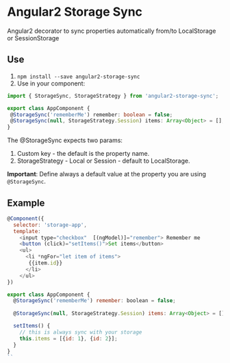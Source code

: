 # Angular2 Storage Sync

Angular2 decorator to sync properties automatically from/to LocalStorage or SessionStorage

## Use

1. `npm install --save angular2-storage-sync`
2. Use in your component:
```typescript
import { StorageSync, StorageStrategy } from 'angular2-storage-sync';

export class AppComponent {
 @StorageSync('rememberMe') remember: boolean = false;
 @StorageSync(null, StorageStrategy.Session) items: Array<Object> = [];
}
```

The @StorageSync expects two params:
1. Custom key - the default is the property name.
2. StorageStrategy - Local or Session - default to LocalStorage.

**Important**: 
Define always a default value at the property you are using `@StorageSync`.


## Example

```javascript
@Component({
  selector: 'storage-app',
  template: 
    <input type="checkbox"  [(ngModel)]="remember"> Remember me
    <button (click)="setItems()">Set items</button>
    <ul>
      <li *ngFor="let item of items">
       {{item.id}}
      </li>
    </ul>
})

export class AppComponent {
  @StorageSync('rememberMe') remember: boolean = false;
  
  @StorageSync(null, StorageStrategy.Session) items: Array<Object> = [];

  setItems() {
    // this is always sync with your storage
    this.items = [{id: 1}, {id: 2}];
  }
}
``
